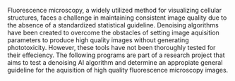 Fluorescence microscopy, a widely utilized method for visualizing cellular structures, faces a challenge in maintaining consistent 
image quality due to the absence of a standardized statistical guideline. Denoising algorithms have been created to overcome the 
obstacles of setting  image aquisition parameters to produce high quality images without generating phototoxicity. However, these tools have not been 
thoroughly tested for their effeciency. The following programs are part of a research project that aims to test a denoising AI
algorithm and determine an appropiate general guideline for the aquisition of high quality fluorescence microscopy images. 
